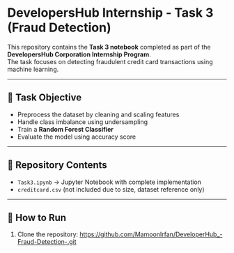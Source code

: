 # DevelopersHub Internship - Task 3 (Fraud Detection)

This repository contains the **Task 3 notebook** completed as part of the **DevelopersHub Corporation Internship Program**.  
The task focuses on detecting fraudulent credit card transactions using machine learning.

---

## 📌 Task Objective
- Preprocess the dataset by cleaning and scaling features  
- Handle class imbalance using undersampling  
- Train a **Random Forest Classifier**  
- Evaluate the model using accuracy score  

---

## 📂 Repository Contents
- `Task3.ipynb` → Jupyter Notebook with complete implementation  
- `creditcard.csv` (not included due to size, dataset reference only)  

---

## 🚀 How to Run
1. Clone the repository:
   https://github.com/MamoonIrfan/DeveloperHub_-Fraud-Detection-.git
